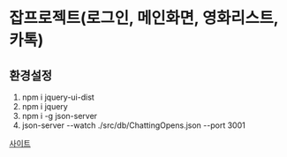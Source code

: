 잡프로젝트(로그인, 메인화면, 영화리스트, 카톡)
=============
환경설정
--------
1. npm i jquery-ui-dist
2. npm i jquery
3. npm i -g json-server
4. json-server --watch ./src/db/ChattingOpens.json --port 3001


[사이트](https://uglysweetpotatos.github.io/reactbeginner_movie/")

